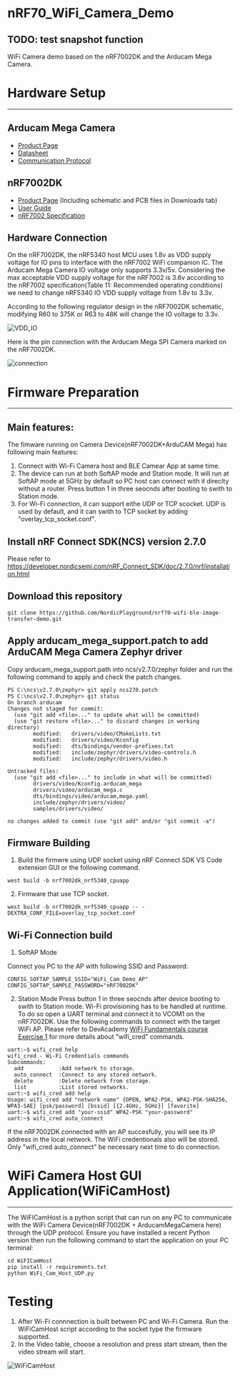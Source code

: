 # nRF70_WiFi_Camera_Demo

## TODO: test snapshot function 

WiFi Camera demo based on the nRF7002DK and the Arducam Mega Camera.

# Hardware Setup

---

## Arducam Mega Camera

* [Product Page](https://docs.arducam.com/Arduino-SPI-camera/MEGA-SPI/MEGA-SPI-Camera/)
* [Datasheet](https://www.arducam.com/downloads/datasheet/Arducam_MEGA_SPI_Camera_Application_Note.pdf)
* [Communication Protocol](https://www.arducam.com/docs/arducam-mega/arducam-mega-getting-started/packs/HostCommunicationProtocol.html)

## nRF7002DK 

* [Product Page](https://www.nordicsemi.com/Products/Development-hardware/nRF7002-DK) (Including schematic and PCB files in Downloads tab)
* [User Guide](https://infocenter.nordicsemi.com/topic/ug_nrf7002_dk/UG/nrf7002_DK/intro.html)
* [nRF7002 Specification](https://infocenter.nordicsemi.com/topic/ps_nrf7002/keyfeatures_html5.html)

## Hardware Connection

On the nRF7002DK, the nRF5340 host MCU uses 1.8v as VDD supply voltage for IO pins to interface with the nRF7002 WiFi companion IC. The Arducam Mega Camera IO voltage only supports 3.3v/5v.
Considering the max acceptable VDD supply voltage for the nRF7002 is 3.6v according to the nRF7002 specification(Table 11: Recommended operating conditions) we need to change nRF5340 IO VDD supply voltage from 1.8v to 3.3v. 

According to the following regulator design in the nRF7002DK schematic, modifying R60 to 375K or R63 to 48K will change the IO voltage to 3.3v.

![VDD_IO](images/IO_VDD.png)

Here is the pin connection with the Arducam Mega SPI Camera marked on the nRF7002DK.

![connection](images/connection.png)


# Firmware Preparation
---

## Main features:

The fimware running on Camera Device(nRF7002DK+ArduCAM Mega) has following main features:

1. Connect with Wi-Fi Camera host and BLE Camear App at same time.
2. The device can run at both SoftAP mode and Station mode. It will run at SoftAP mode at 5GHz by default so PC host can connect with it direclty without a router. Press button 1 in three seocnds after booting to swith to Station mode.
3. For Wi-Fi connection, it can support eithe UDP or TCP scocket. UDP is used by default, and it can swith to TCP socket by adding "overlay_tcp_socket.conf".

## Install nRF Connect SDK(NCS) version 2.7.0

Please refer to https://developer.nordicsemi.com/nRF_Connect_SDK/doc/2.7.0/nrf/installation.html

## Download this repository

```
git clone https://github.com/NordicPlayground/nrf70-wifi-ble-image-transfer-demo.git
```

## Apply arducam_mega_support.patch to add ArduCAM Mega Camera Zephyr driver

Copy arducam_mega_support.path into ncs/v2.7.0/zephyr folder and run the following command to apply and check the patch changes.

```
PS C:\ncs\v2.7.0\zephyr> git apply ncs270.patch
PS C:\ncs\v2.7.0\zephyr> git status 
On branch arducam
Changes not staged for commit:
  (use "git add <file>..." to update what will be committed)
  (use "git restore <file>..." to discard changes in working directory)
        modified:   drivers/video/CMakeLists.txt
        modified:   drivers/video/Kconfig
        modified:   dts/bindings/vendor-prefixes.txt
        modified:   include/zephyr/drivers/video-controls.h
        modified:   include/zephyr/drivers/video.h

Untracked files:
  (use "git add <file>..." to include in what will be committed)
        drivers/video/Kconfig.arducam_mega
        drivers/video/arducam_mega.c
        dts/bindings/video/arducam,mega.yaml
        include/zephyr/drivers/video/
        samples/drivers/video/

no changes added to commit (use "git add" and/or "git commit -a")
```

## Firmware Building

1) Build the firmwre using UDP socket using nRF Connect SDK VS Code extension GUI or the following command.

```
west build -b nrf7002dk_nrf5340_cpuapp
```

2) Firmware that use TCP socket.

```
west build -b nrf7002dk_nrf5340_cpuapp -- -DEXTRA_CONF_FILE=overlay_tcp_socket.conf
```

## Wi-Fi Connection build

1) SoftAP Mode

Connect you PC to the AP with following SSID and Password:

```
CONFIG_SOFTAP_SAMPLE_SSID="WiFi_Cam_Demo_AP"
CONFIG_SOFTAP_SAMPLE_PASSWORD="nRF7002DK"
```

2) Station Mode
Press button 1 in three seocnds after device booting to swith to Station mode. Wi-Fi provisioning has to be handled at runtime. To do so open a UART terminal and connect it to VCOM1 on the nRF7002DK. Use the following commands to connect with the target WiFi AP. Please refer to DevAcademy [WiFi Fundamentals course Exercise 1](https://academy.nordicsemi.com/courses/wi-fi-fundamentals/lessons/lesson-3-wifi-fundamentals/topic/lesson-3-exercise-1-2/) for more details about "wifi_cred" commands.

```
uart:~$ wifi_cred help
wifi_cred - Wi-Fi Credentials commands
Subcommands:
  add           :Add network to storage.
  auto_connect  :Connect to any stored network.
  delete        :Delete network from storage.
  list          :List stored networks.
uart:~$ wifi_cred add help
Usage: wifi_cred add "network name" {OPEN, WPA2-PSK, WPA2-PSK-SHA256, WPA3-SAE} [psk/password] [bssid] [{2.4GHz, 5GHz}] [favorite]
uart:~$ wifi_cred add "your-ssid" WPA2-PSK "your-password"
uart:~$ wifi_cred auto_connect
```
If the nRF7002DK connected with an AP succesfully,  you will see its IP address in the local network. The WiFi credentionals also will be stored. Only "wifi_cred auto_connect" be necessary next time to do connection.

# WiFi Camera Host GUI Application(WiFiCamHost) 

---

The WiFICamHost is a python script that can run on any PC to communicate with the WiFi Camera Device(nRF7002DK + ArducamMegaCamera here) through the UDP protocol.
Ensure you have installed a recent Python version then run the following command to start the application on your PC terminal:

```
cd WiFICamHost
pip install -r requirements.txt
python WiFi_Cam_Host_UDP.py
```

# Testing

1) After Wi-Fi connnection is built between PC and Wi-Fi Camera. Run the WiFiCamHost script according to the socket type the firmware supported. 
2) In the Video table, choose a resolution and press start stream, then the video stream will start.

![WiFiCamHost](images/WiFiCamHost.png)


